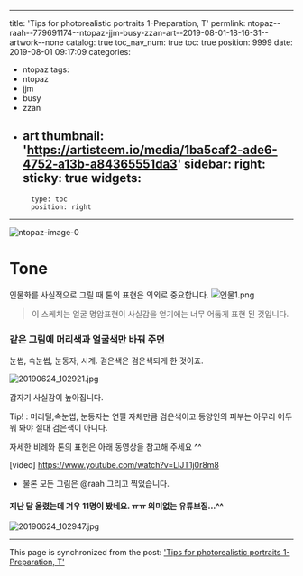 
---
title: 'Tips for photorealistic portraits 1-Preparation, T'
permlink: ntopaz--raah--779691174--ntopaz-jjm-busy-zzan-art--2019-08-01-18-16-31--artwork--none
catalog: true
toc_nav_num: true
toc: true
position: 9999
date: 2019-08-01 09:17:09
categories:
- ntopaz
tags:
- ntopaz
- jjm
- busy
- zzan
- art
thumbnail: 'https://artisteem.io/media/1ba5caf2-ade6-4752-a13b-a84365551da3'
sidebar:
    right:
        sticky: true
widgets:
    -
        type: toc
        position: right
---


![ntopaz-image-0](https://artisteem.io/media/1ba5caf2-ade6-4752-a13b-a84365551da3)
# Tone


인물화를 사실적으로 그릴 때 톤의 표현은 의외로 중요합니다. 
![인물1.png](https://cdn.steemitimages.com/DQmQ3bYD1wBhoqr1sHdodCRY5CAsN9DDxe5C6U25dte7MDu/%EC%9D%B8%EB%AC%BC1.png)
> 이 스케치는 얼굴 명암표현이  사실감을 얻기에는 너무 어둡게 표현 된 것입니다.

### 같은 그림에 머리색과 얼굴색만 바꿔 주면

눈썹, 속눈썹, 눈동자, 시계.  검은색은 검은색되게 한 것이죠. 

![20190624_102921.jpg](https://cdn.steemitimages.com/DQmS7q3BKyjaiFBXGQFDCvC6zZkWpRXFQVKuyBDFirT1QFE/20190624_102921.jpg)

갑자기 사실감이 높아집니다. 

Tip!  : 머리털,속눈썹, 눈동자는 연필 자체만큼 검은색이고
          동양인의 피부는  아무리 어두워 봐야 절대 검은색이 아니다. 

자세한 비례와 톤의 표현은 아래 동영상을 참고해 주세요 ^^

[video] https://www.youtube.com/watch?v=LlJT1j0r8m8
* 물론 모든 그림은 @raah 그리고 찍었습니다.

#### 지난 달 올렸는데 겨우 11명이 봤네요. ㅠㅠ 의미없는 유튜브질...^^
![20190624_102947.jpg](https://cdn.steemitimages.com/DQmctQMLwv1f3GuW1eUQD6vggtWGN7LJ7HNWWU9Re9rEFLy/20190624_102947.jpg)

- - -

This page is synchronized from the post: ['Tips for photorealistic portraits 1-Preparation, T'](https://steemit.com/@raah/ntopaz--raah--779691174--ntopaz-jjm-busy-zzan-art--2019-08-01-18-16-31--artwork--none)

